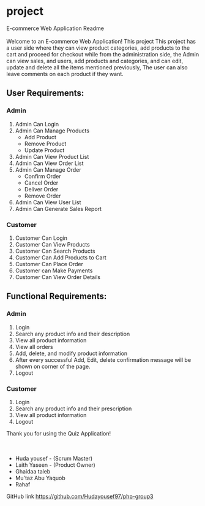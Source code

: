 # project
E-commerce Web Application Readme <br /><br />
Welcome to an E-commerce Web Application! This project This project has a user side where they can view product categories, add products to the cart and proceed for checkout while from the administration side, the Admin can view sales, and users, add products and categories, and can edit, update and delete all the items mentioned previously, The user can also leave comments on each product if they want.

## User Requirements:
### Admin
1. Admin Can Login
2. Admin Can Manage Products
    - Add Product
    - Remove Product
    - Update Product
3. Admin Can View Product List
4. Admin Can View Order List
5. Admin Can Manage Order
    - Confirm Order
    - Cancel Order
    - Deliver Order
    - Remove Order
6. Admin Can View User List
7. Admin Can Generate Sales Report
 

### Customer
1. Customer Can Login
2. Customer Can View Products
3. Customer Can Search Products
4. Customer Can Add Products to Cart
5. Customer Can Place Order
6. Customer can Make Payments
7. Customer Can View Order Details

 
## Functional Requirements:
### Admin
1. Login
2. Search any product info and their description
3. View all product information
4. View all orders
5. Add, delete, and modify product information
6. After every successful Add, Edit, delete confirmation message will be shown on corner of
the page.
7. Logout
 
### Customer
1. Login
2. Search any product info and their prescription
3. View all product information
4. Logout



Thank you for using the Quiz Application!  
<br /><br />


- Huda yousef - (Scrum Master)
- Laith Yaseen - (Product Owner)
- Ghaidaa taleb
- Mu'taz Abu Yaquob
- Rahaf

 GitHub link
https://github.com/Hudayousef97/php-group3